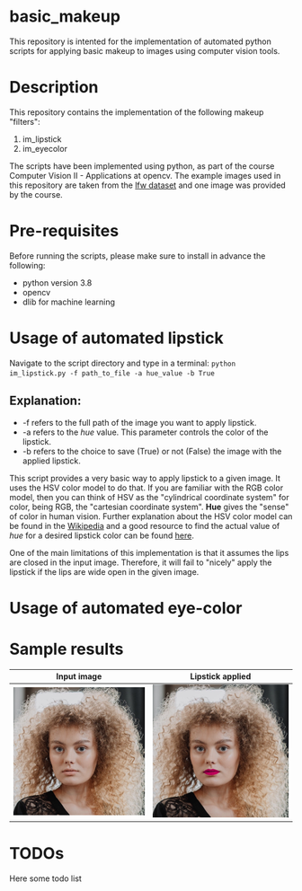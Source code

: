 # basic_makeup
This repository is intented for the implementation of automated python scripts for applying basic makeup to images using computer vision tools.

# Description
This repository contains the implementation of the following makeup "filters":

1. im_lipstick
2. im_eyecolor

The scripts have been implemented using python, as part of the course Computer Vision II - Applications at opencv. The example images used in this repository are taken from the [lfw dataset](http://vis-www.cs.umass.edu/lfw/) and one image was provided by the course.

# Pre-requisites
Before running the scripts, please make sure to install in advance the following:
- python version 3.8
- opencv
- dlib for machine learning

# Usage of automated lipstick
Navigate to the script directory and type in a terminal: `python im_lipstick.py -f path_to_file -a hue_value -b True`

## Explanation:
- -f refers to the full path of the image you want to apply lipstick.
- -a refers to the *hue* value. This parameter controls the color of the lipstick.
- -b refers to the choice to save (True) or not (False) the image with the applied lipstick.

This script provides a very basic way to apply lipstick to a given image. It uses the HSV color model to do that. If you are familiar with the RGB color model, then you can think of HSV as the "cylindrical coordinate system" for color, being RGB, the "cartesian coordinate system". **Hue** gives the "sense" of color in human vision. Further explanation about the HSV color model can be found in the [Wikipedia](https://en.wikipedia.org/wiki/HSL_and_HSV) and a good resource to find the actual value of *hue* for a desired lipstick color can be found [here](https://www.color-hex.com/).

One of the main limitations of this implementation is that it assumes the lips are closed in the input image. Therefore, it will fail to "nicely" apply the lipstick if the lips are wide open in the given image.

# Usage of automated eye-color

# Sample results
Input image                   |  Lipstick applied
:----------------------------:|:--------------------------------------:
![](data/girl-no-makeup.jpg)  |  ![](data/girl-no-makeup_lipstick.jpg)
# TODOs
Here some todo list

